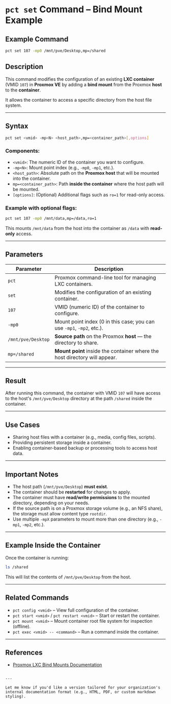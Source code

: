 # `pct set` Command – Bind Mount Example

## Example Command
```bash
pct set 107 -mp0 /mnt/pve/Desktop,mp=/shared
```

## Description

This command modifies the configuration of an existing **LXC container** (VMID `107`) in **Proxmox VE** by adding a **bind mount** from the Proxmox **host** to the **container**.

It allows the container to access a specific directory from the host file system.

---

## Syntax

```bash
pct set <vmid> -mp<N> <host_path>,mp=<container_path>[,options]
```

### Components:

* `<vmid>`: The numeric ID of the container you want to configure.
* `-mp<N>`: Mount point index (e.g., `-mp0`, `-mp1`, etc.).
* `<host_path>`: Absolute path on the **Proxmox host** that will be mounted into the container.
* `mp=<container_path>`: Path **inside the container** where the host path will be mounted.
* `[options]`: (Optional) Additional flags such as `ro=1` for read-only access.

### Example with optional flags:

```bash
pct set 107 -mp0 /mnt/data,mp=/data,ro=1
```

This mounts `/mnt/data` from the host into the container as `/data` with **read-only** access.

---

## Parameters

| Parameter          | Description                                                                |
| ------------------ | -------------------------------------------------------------------------- |
| `pct`              | Proxmox command-line tool for managing LXC containers.                     |
| `set`              | Modifies the configuration of an existing container.                       |
| `107`              | VMID (numeric ID) of the container to configure.                           |
| `-mp0`             | Mount point index (0 in this case; you can use `-mp1`, `-mp2`, etc.).      |
| `/mnt/pve/Desktop` | **Source path** on the Proxmox **host** — the directory to share.          |
| `mp=/shared`       | **Mount point** inside the container where the host directory will appear. |

---

## Result

After running this command, the container with VMID `107` will have access to the host's `/mnt/pve/Desktop` directory at the path `/shared` inside the container.

---

## Use Cases

* Sharing host files with a container (e.g., media, config files, scripts).
* Providing persistent storage inside a container.
* Enabling container-based backup or processing tools to access host data.

---

## Important Notes

* The host path (`/mnt/pve/Desktop`) **must exist**.
* The container should be **restarted** for changes to apply.
* The container must have **read/write permissions** to the mounted directory, depending on your needs.
* If the source path is on a Proxmox storage volume (e.g., an NFS share), the storage must allow content type `rootdir`.
* Use multiple `-mpX` parameters to mount more than one directory (e.g., `-mp1`, `-mp2`, etc.).

---

## Example Inside the Container

Once the container is running:

```bash
ls /shared
```

This will list the contents of `/mnt/pve/Desktop` from the host.

---

## Related Commands

* `pct config <vmid>` – View full configuration of the container.
* `pct start <vmid>` / `pct restart <vmid>` – Start or restart the container.
* `pct mount <vmid>` – Mount container root file system for inspection (offline).
* `pct exec <vmid> -- <command>` – Run a command inside the container.

---

## References

* [Proxmox LXC Bind Mounts Documentation](https://pve.proxmox.com/wiki/Linux_Container#_bind_mount_points)

```

---

Let me know if you'd like a version tailored for your organization's internal documentation format (e.g., HTML, PDF, or custom markdown styling).
```
